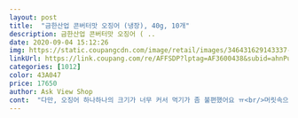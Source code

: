 ```yaml
---
layout: post 
title:  "금한산업 콘버터맛 오징어 (냉장), 40g, 10개" 
description: 금한산업 콘버터맛 오징어 ( ..
date: 2020-09-04 15:12:26 
img: https://static.coupangcdn.com/image/retail/images/346431629143337-ddd21598-3dff-43be-89e2-98873d740597.jpg 
linkUrl: https://link.coupang.com/re/AFFSDP?lptag=AF3600438&subid=ahnPublicAsk&pageKey=1252602604&itemId=2252175798&vendorItemId=70249538717&traceid=V0-113-74d073fcfae291a5 
categories: [1012] 
color: 43A047 
price: 17650 
author: Ask View Shop 
cont:  "다만, 오징어 하나하나의 크기가 너무 커서 먹기가 좀 불편했어요 ㅠ<br/>머릿속으로 상상하던 맛이였어요.<br/><br/>짜고 달다 맛있다 부스러기가 많이 나오니 접시를 필수로 활용할것<br/>콘버터라길래 한번 먹어보자 하고 비싸도 사먹었습니다 우선 낱개 포장으로 딱 꺼내먹기 좋고 야들야들하니 씹기도 좋아요 맛이 제일 중요하죠 맛은 생각했던것 만큼 버터맛이랑 옥수수콘 맛은 많이 안납니다 짭쪼롭 보단 달큰한 오징어에 가까워요<br/>" 
---
```


